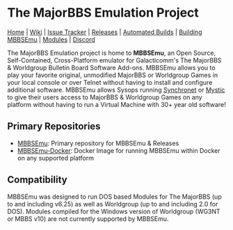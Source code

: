 # The MajorBBS Emulation Project
[Home](https://www.mbbsemu.com) | [Wiki](https://wiki.mbbsemu.com) | [Issue Tracker](https://github.com/mbbsemu/MBBSEmu/issues) | [Releases](https://github.com/mbbsemu/MBBSEmu/releases) | [Automated Builds](https://www.mbbsemu.com/Downloads) | [Building MBBSEmu](./documents/development-tips.md) | [Modules](https://www.mbbsemu.com/Modules) | [Discord](https://discord.gg/BgjxMD5)

The MajorBBS Emulation project is home to **MBBSEmu**, an Open Source, Self-Contained, Cross-Platform emulator for Galacticomm's The MajorBBS & Worldgroup 
Bulletin Board Software Add-ons. MBBSEmu allows you to play your favorite original, unmodified MajorBBS or Worldgroup Games in your local console or over 
Telnet without having to install and configure additional software. MBBSEmu allows Sysops running 
[Synchronet](https://www.synchro.net/ "Synchronet BBS Software") or [Mystic](http://www.mysticbbs.com/ "Mystic BBS Software") to give their users access 
to MajorBBS & Worldgroup Games on any platform without having to run a Virtual Machine with 30+ year old software!

## Primary Repositories
* [MBBSEmu](https://github.com/mbbsemu/MBBSEmu "MBBSEmu"): Primary repository for MBBSEmu & Releases
* [MBBSEmu-Docker](https://github.com/mbbsemu/mbbsemu-docker "MBBSEmu Docker"): Docker Image for running MBBSEmu within Docker on any supported platform

## Compatibility
MBBSEmu was designed to run DOS based Modules for The MajorBBS (up to and including v6.25) as well as Worldgroup (up to and including 2.0 for DOS). Modules
compiled for the Windows version of Worldgroup (WG3NT or MBBS v10) are not currently supported by MBBSEmu.
